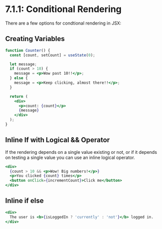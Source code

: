 # 7.1.1: Conditional Rendering

There are a few options for condtional rendering in JSX:

## Creating Variables

```jsx
function Counter() {
  const [count, setCount] = useState(0);

  let message;
  if (count > 10) {
    message = <p>Wow past 10!!</p>;
  } else {
    message = <p>Keep clicking, almost there!!</p>;
  }

  return (
    <div>
      <p>count: {count}</p>
      {message}
    </div>
  );
}
```

## Inline If with Logical && Operator

If the rendering depends on a single value existing or not, or if it depends on testing a single value you can use an inline logical operator.

```jsx
<div>
  {count > 10 && <p>Wow! Big numbers!</p>}
  <p>You clicked {count} times</p>
  <button onClick={incrementCount}>Click me</button>
</div>
```

## Inline if else

```jsx
<div>
  The user is <b>{isLoggedIn ? 'currently' : 'not'}</b> logged in.
</div>
```
